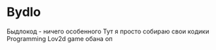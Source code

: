 # Bydlo
Быдлокод - ничего особенного
Тут я просто собираю свои кодики
Programming Lov2d game обана оп
